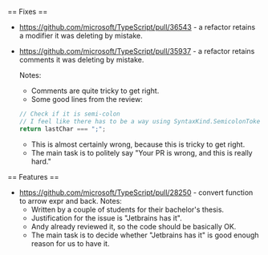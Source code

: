 == Fixes ==

* https://github.com/microsoft/TypeScript/pull/36543 - a refactor retains a modifier it was deleting by mistake.
* https://github.com/microsoft/TypeScript/pull/35937 - a refactor retains comments it was deleting by mistake.

  Notes:
  - Comments are quite tricky to get right.
  - Some good lines from the review:
  ```ts
  // Check if it is semi-colon
  // I feel like there has to be a way using SyntaxKind.SemicolonToken
  return lastChar === ";";
  ```
  - This is almost certainly wrong, because this is tricky to get right.
  - The main task is to politely say "Your PR is wrong, and this is really hard."

== Features ==

* https://github.com/microsoft/TypeScript/pull/28250 - convert function to arrow expr and back.
  Notes:
  - Written by a couple of students for their bachelor's thesis.
  - Justification for the issue is "Jetbrains has it".
  - Andy already reviewed it, so the code should be basically OK.
  - The main task is to decide whether "Jetbrains has it" is good enough reason for us to have it.
